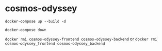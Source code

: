 # cosmos-odyssey

`docker-compose up --build -d`

`docker-compose down`

`docker rmi cosmos-odyssey-frontend cosmos-odyssey-backend` or `docker rmi cosmos-odyssey_frontend cosmos-odyssey_backend`